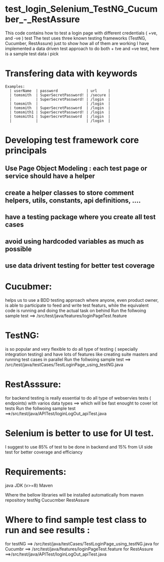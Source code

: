 # test_login_Selenium_TestNG_Cucumber_-_RestAssure 

This code contains how to test a login page with different credentials ( +ve, and -ve ) test
The test uses three known testing frameworks (TestNG, Cucumber, RestAssure) just to show how all of them are working 
I have implemented a data driven test approach to do both + tve and =ve test, here is a sample test data i pick 

 # Transfering data with keywords 
    Examples: 
      | userName  | password             | url     |
      | tomsmith  | SuperSecretPassword! | /secure |
      |           | SuperSecretPassword! | /login  |
      | tomsmith  |                      | /login  |
      | tomsmith  | SuperSecretPassword  | /login  |
      | tomsmith1 | SuperSecretPassword! | /login  |
      | tomsmith1 | SuperSecretPassword  | /login  |
      |           |                      | /login  |
      
 # Developing test framework core principals 
 ## Use Page Object Modeling : each test page or service should have a helper 
 ## create a helper classes to store comment helpers, utils, constants, api definitions, ....
 ## have a testing package where you create all test cases 
 ## avoid using hardcoded variables as much as possible
 ## use data drivent testing for better test coverage 
 
 # Cucubmer:
 helps us to use a BDD testing approach where anyone, even product owner, is able to participate to feed and write test featurs, while the equivalent code is running and doing the actual task on behind 
 Run the follwoing sample test ==> /src/test/java/features/loginPageTest.feature

# TestNG:
 is so popular and very flexible to do all type of testing ( sepecially integration testing) and have lots of features like creating suite masters and running test cases in parallel 
Run the follwoing sample test ==> /src/test/java/testCases/TestLoginPage_using_testNG.java

 
 # RestAsssure:
 for backend testing is really essential to do all type of webservies tests ( endpoints) with varios data types ==> which will be fast enought to cover lot tests 
 Run the follwoing sample test ==>/src/test/java/APITest/loginLogOut_apiTest.java

 # Selenium is better to use for UI test. 
 
 I suggest to use 85% of test to be done in backend and 15% from UI side test for better coverage and efficiancy
 
 # Requirements:
 java JDK (v>=8)
 Maven 
 
 Where the bellow libraries will be installed automatically from maven repository 
 testNg
 Cucucmber
 RestAssure
 
 
 # Where to find sample test class to run and see results :
 for testNG ==> /src/test/java/testCases/TestLoginPage_using_testNG.java
 for Cucumbr ==> /src/test/java/features/loginPageTest.feature
 for RestAssure ==>/src/test/java/APITest/loginLogOut_apiTest.java
 

